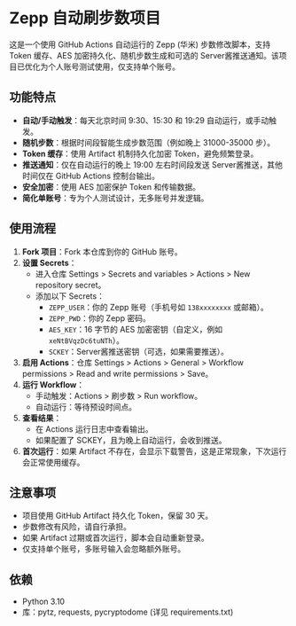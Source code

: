 # Zepp 自动刷步数项目

这是一个使用 GitHub Actions 自动运行的 Zepp (华米) 步数修改脚本，支持 Token 缓存、AES 加密持久化、随机步数生成和可选的 Server酱推送通知。该项目已优化为个人账号测试使用，仅支持单个账号。

## 功能特点
- **自动/手动触发**：每天北京时间 9:30、15:30 和 19:29 自动运行，或手动触发。
- **随机步数**：根据时间段智能生成步数范围（例如晚上 31000-35000 步）。
- **Token 缓存**：使用 Artifact 机制持久化加密 Token，避免频繁登录。
- **推送通知**：仅在自动运行的晚上 19:00 左右时间段发送 Server酱推送，其他时间仅在 GitHub Actions 控制台输出。
- **安全加密**：使用 AES 加密保护 Token 和传输数据。
- **简化单账号**：专为个人测试设计，无多账号并发逻辑。

## 使用流程
1. **Fork 项目**：Fork 本仓库到你的 GitHub 账号。
2. **设置 Secrets**：
   - 进入仓库 Settings > Secrets and variables > Actions > New repository secret。
   - 添加以下 Secrets：
     - `ZEPP_USER`：你的 Zepp 账号（手机号如 `138xxxxxxxx` 或邮箱）。
     - `ZEPP_PWD`：你的 Zepp 密码。
     - `AES_KEY`：16 字节的 AES 加密密钥（自定义，例如 `xeNtBVqzDc6tuNTh`）。
     - `SCKEY`：Server酱推送密钥（可选，如果需要推送）。
3. **启用 Actions**：仓库 Settings > Actions > General > Workflow permissions > Read and write permissions > Save。
4. **运行 Workflow**：
   - 手动触发：Actions > 刷步数 > Run workflow。
   - 自动运行：等待预设时间点。
5. **查看结果**：
   - 在 Actions 运行日志中查看输出。
   - 如果配置了 SCKEY，且为晚上自动运行，会收到推送。
6. **首次运行**：如果 Artifact 不存在，会显示下载警告，这是正常现象，下次运行会正常使用缓存。

## 注意事项
- 项目使用 GitHub Artifact 持久化 Token，保留 30 天。
- 步数修改有风险，请自行承担。
- 如果 Artifact 过期或首次运行，脚本会自动重新登录。
- 仅支持单个账号，多账号输入会忽略额外账号。

## 依赖
- Python 3.10
- 库：pytz, requests, pycryptodome (详见 requirements.txt)

